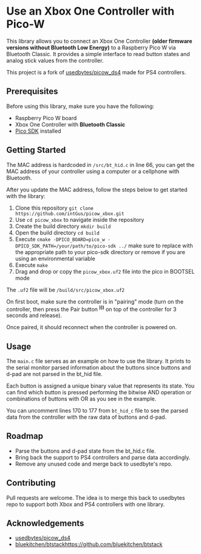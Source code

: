 # Use an Xbox One Controller with Pico-W

This library allows you to connect an Xbox One Controller **(older firmware versions without Bluetooth Low Energy)** to a Raspberry Pico W via Bluetooth Classic. It provides a simple interface to read button states and analog stick values from the controller.

This project is a fork of [usedbytes/picow_ds4](https://github.com/usedbytes/picow_ds4) made for PS4 controllers. 

## Prerequisites

Before using this library, make sure you have the following:

- Raspberry Pico W board
- Xbox One Controller with **Bluetooth Classic**
- [Pico SDK](https://www.raspberrypi.com/documentation/pico-sdk/) installed

## Getting Started

The MAC address is hardcoded in `/src/bt_hid.c` in line 66, you can get the MAC address of your controller using a computer or a cellphone with Bluetooth.

After you update the MAC address, follow the steps below to get started with the library:

1. Clone this repository `git clone https://github.com/intGus/picow_xbox.git`
2. Use `cd picow_xbox` to navigate inside the repository
3. Create the build directory `mkdir build`
4. Open the build directory `cd build`
5. Execute `cmake -DPICO_BOARD=pico_w -DPICO_SDK_PATH=/your/path/to/pico-sdk ../` make sure to
   replace with the appropriate path to your pico-sdk directory or remove if you are using an environmental variable
6. Execute `make`
7. Drag and drop or copy the `picow_xbox.uf2` file into the pico in BOOTSEL mode

The `.uf2` file will be `/build/src/picow_xbox.uf2`

On first boot, make sure the controller is in "pairing" mode (turn on the controller, then press the Pair button <sup>**)))**</sup>
on top of the controller for 3 seconds and release).

Once paired, it should reconnect when the controller is powered on.

## Usage

The `main.c` file serves as an example on how to use the library. It prints to the serial monitor parsed information about the buttons since buttons and d-pad are not parsed in the bt_hid file.

Each button is assigned a unique binary value that represents its state. You can find which button
is pressed performing the bitwise AND operation or combinations of buttons with OR as you see in the example.

You can uncomment lines 170 to 177 from `bt_hid_c` file to see the parsed data from the controller
with the raw data of buttons and d-pad.

## Roadmap

* Parse the buttons and d-pad state from the bt_hid.c file.
* Bring back the support to PS4 controllers and parse data accordingly.
* Remove any unused code and merge back to usedbyte's repo.

## Contributing

Pull requests are welcome. The idea is to merge this back to usedbytes repo to support both Xbox and PS4 controllers with one library.

## Acknowledgements
* [usedbytes/picow_ds4](https://github.com/usedbytes/picow_ds4)
* [bluekitchen/btstack](https://github.com/bluekitchen/btstack)https://github.com/bluekitchen/btstack
